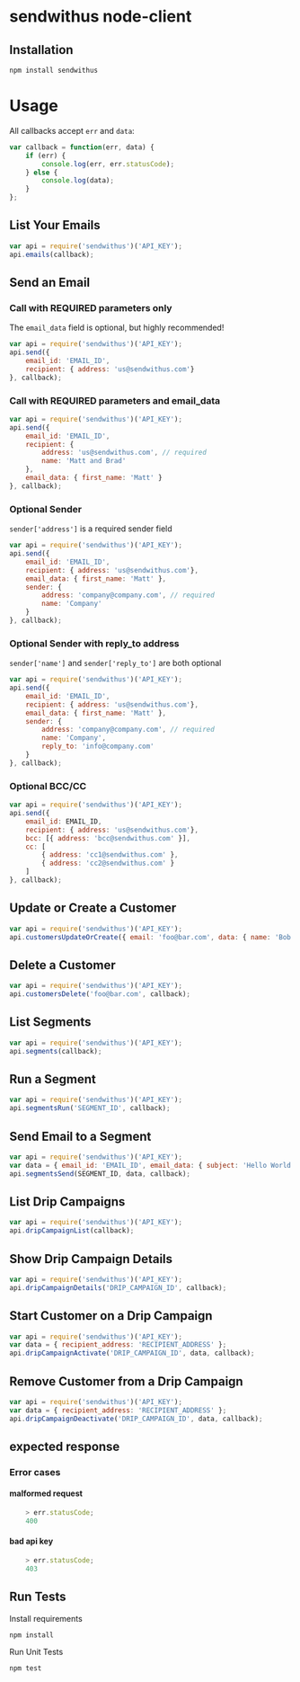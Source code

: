 sendwithus node-client
========================

## Installation

```
npm install sendwithus
```

# Usage

All callbacks accept `err` and `data`:

```javascript
var callback = function(err, data) {
    if (err) {
        console.log(err, err.statusCode);
    } else {
        console.log(data);
    }
};
```

## List Your Emails

```javascript
var api = require('sendwithus')('API_KEY');
api.emails(callback);
```

## Send an Email


### Call with REQUIRED parameters only


The `email_data` field is optional, but highly recommended!

```javascript
var api = require('sendwithus')('API_KEY');
api.send({
    email_id: 'EMAIL_ID',
    recipient: { address: 'us@sendwithus.com'}
}, callback);
```

### Call with REQUIRED parameters and email_data


```javascript
var api = require('sendwithus')('API_KEY');
api.send({
    email_id: 'EMAIL_ID',
    recipient: {
        address: 'us@sendwithus.com', // required
        name: 'Matt and Brad'
    },
    email_data: { first_name: 'Matt' }
}, callback);
```

### Optional Sender


`sender['address']` is a required sender field

```javascript
var api = require('sendwithus')('API_KEY');
api.send({
    email_id: 'EMAIL_ID',
    recipient: { address: 'us@sendwithus.com'},
    email_data: { first_name: 'Matt' },
    sender: {
        address: 'company@company.com', // required
        name: 'Company'
    }
}, callback);
```

### Optional Sender with reply_to address


`sender['name']` and `sender['reply_to']` are both optional

```javascript
var api = require('sendwithus')('API_KEY');
api.send({
    email_id: 'EMAIL_ID',
    recipient: { address: 'us@sendwithus.com'},
    email_data: { first_name: 'Matt' },
    sender: {
        address: 'company@company.com', // required
        name: 'Company',
        reply_to: 'info@company.com'
    }
}, callback);
```

### Optional BCC/CC


```javascript
var api = require('sendwithus')('API_KEY');
api.send({
    email_id: EMAIL_ID,
    recipient: { address: 'us@sendwithus.com'},
    bcc: [{ address: 'bcc@sendwithus.com' }],
    cc: [
        { address: 'cc1@sendwithus.com' },
        { address: 'cc2@sendwithus.com' }
    ]
}, callback);
```

## Update or Create a Customer


```javascript
var api = require('sendwithus')('API_KEY');
api.customersUpdateOrCreate({ email: 'foo@bar.com', data: { name: 'Bob' } }, callback);
```

## Delete a Customer


```javascript
var api = require('sendwithus')('API_KEY');
api.customersDelete('foo@bar.com', callback);
```

## List Segments


```javascript
var api = require('sendwithus')('API_KEY');
api.segments(callback);
```

## Run a Segment


```javascript
var api = require('sendwithus')('API_KEY');
api.segmentsRun('SEGMENT_ID', callback);
```

## Send Email to a Segment


```javascript
var api = require('sendwithus')('API_KEY');
var data = { email_id: 'EMAIL_ID', email_data: { subject: 'Hello World' } };
api.segmentsSend(SEGMENT_ID, data, callback);
```

## List Drip Campaigns

```javascript
var api = require('sendwithus')('API_KEY');
api.dripCampaignList(callback);
```

## Show Drip Campaign Details

```javascript
var api = require('sendwithus')('API_KEY');
api.dripCampaignDetails('DRIP_CAMPAIGN_ID', callback);
```

## Start Customer on a Drip Campaign

```javascript
var api = require('sendwithus')('API_KEY');
var data = { recipient_address: 'RECIPIENT_ADDRESS' };
api.dripCampaignActivate('DRIP_CAMPAIGN_ID', data, callback);
```

## Remove Customer from a Drip Campaign

```javascript
var api = require('sendwithus')('API_KEY');
var data = { recipient_address: 'RECIPIENT_ADDRESS' };
api.dripCampaignDeactivate('DRIP_CAMPAIGN_ID', data, callback);
```

## expected response


### Error cases


#### malformed request


```javascript
    > err.statusCode;
    400
```

#### bad api key


```javascript
    > err.statusCode;
    403
```

## Run Tests

Install requirements

```
npm install
```

Run Unit Tests

```
npm test
```
